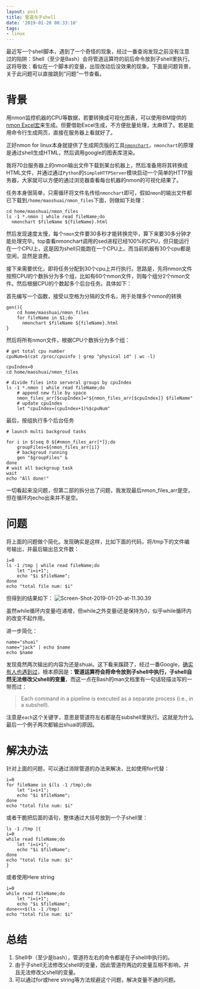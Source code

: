 ```yaml
---
layout: post
title: 管道与子shell
date: '2019-01-20 08:33:10'
tags:
- linux
---
```


最近写一个shell脚本，遇到了一个奇怪的现象，经过一番查询发现之前没有注意过的陷阱：Shell（至少是Bash）会将管道运算符的前后命令放到子shell里执行。这将导致：看似在一个脚本的变量，出现改动后没效果的现象。下面是问题背景，关于此问题可以直接跳到“问题”一节查看。
# 背景
用nmon监控机器的CPU等数据，若要转换成可视化图表，可以使用IBM提供的[nmon Excel宏](https://www.ibm.com/developerworks/community/wikis/home?lang=en#!/wiki/Power+Systems/page/nmon_analyser)来生成。但要借助Excel生成，不方便批量处理，太麻烦了。若是能用命令行生成网页，直接在服务器上看就好了。

正好nmon for linux本身就提供了生成网页版的工具[`nmonchart`](http://nmon.sourceforge.net/pmwiki.php?n=Site.Nmonchart)，`nmonchart`的原理是通过shell生成HTML，然后调用google的图表库渲染。

我将70台服务器上的nmon输出文件下载到某台机器上，然后准备用将其转换成HTML文件，并通过通过`Python`的`SimpleHTTPServer`模块启动一个简单的HTTP服务器，大家就可以方便的通过浏览器查看每台机器的nmon的可视化结果了。

任务本身很简单，只需循环将文件名传给`nmonchart`即可，假如`nmon`的输出文件都已下载到`/home/maoshuai/nmon_files`下面，则做如下处理：

```
cd home/maoshuai/nmon_files
ls -1 *.nmon | while read fileName;do
  nmonchart $fileName ${fileName}.html
```

然后发现速度太慢，每个`nmon`文件要30多秒才能转换完毕，算下来要30多分钟才能处理完毕。top查看nmonchart调用的sed进程已经100%的CPU，但只能运行在一个CPU上，这是因为shell只能跑在一个CPU上。而当前机器有30个cpu都是空闲，显然是浪费。

接下来需要优化，即将任务分配到30个cpu上并行执行。思路是，先将nmon文件按照CPU的个数拆分为多个组，比如有60个nmon文件，则每个组分2个nmon文件。然后根据CPU的个数起多个后台任务。具体如下：

首先编写一个函数，接受以空格为分隔的文件名，用于处理多个nmon的转换

```
gen(){
    cd home/maoshuai/nmon_files
    for fileName in $1;do
      nmonchart $fileName ${fileName}.html
}
```

然后将所有nmon文件，根据CPU个数拆分为多个组：
```
# get total cpu number
cpuNum=$(cat /proc/cpuinfo | grep "physical id" | wc -l)

cpuIndex=0
cd home/maoshuai/nmon_files

# divide files into serveral groups by cpuIndex
ls -1 *.nmon | while read fileName;do
    # append new file by space
    nmon_files_arr[$cupIndex]="${nmon_files_arr[$cpuIndex]} $fileName" 
    # update cpuIndex
    let "cpuIndex=(cpuIndex+1)%$cpuNum"

```

最后，按组执行多个后台任务
```
# launch multi backgroud tasks

for i in $(seq 0 ${#nmon_files_arr[*]};do
    groupFiles=${nmon_files_arr[i]}
    # backgroud running
    gen "$groupFiles" &
done
# wait all backgroup task
wait
echo "All done!"
```

一切看起来没问题，但第二部的拆分出了问题，我发现最后nmon_files_arr是空，但在循环内echo出来并不是空。

# 问题
将上面的问题做个简化。发现确实是这样，比如下面的代码，将/tmp下的文件编号输出，并最后输出总文件数：

```
i=0
ls -1 /tmp | while read fileName;do
    let "i=i+1";
    echo "$i $fileName";
done
echo "total file num: $i"
```

但得到的结果如下：
![Screen-Shot-2019-01-20-at-11.30.39](/content/images/2019/01/Screen-Shot-2019-01-20-at-11.30.39.jpg)

虽然while循环内变量i在递增，但while之外变量i还是保持为0，似乎while循环内的改变不起作用。

进一步简化：
```
name="shuai"
name="jack" | echo $name
echo $name
```
发现竟然两次输出的内容为还是shuai。这下看来蹊跷了，经过一番Google，[确实有人也遇到过](http://www.linuxprogrammingblog.com/pipe-in-bash-can-be-a-trap)，根本原因是：**管道运算符会将命令放到子shell中执行，子shell自然无法修改父shell的变量**，而这一点在Bash的man文档里有一句话轻描淡写的一带而过：
>Each command in a pipeline is executed as a separate process (i.e., in a subshell).

注意是`each`这个关键字，意思是管道符左右都是在subshell里执行。这就是为什么最后一个例子两次都输出shuai的原因。

# 解决办法
针对上面的问题，可以通过消除管道的办法来解决，比如使用for代替：
```
i=0
for fileName in $(ls -1 /tmp);do
    let "i=i+1";
    echo "$i $fileName";
done
echo "total file num: $i"
```

或者干脆把后面的语句，整体通过大括号放到一个子shell里：
```
ls -1 /tmp |{
i=0
while read fileName;do
    let "i=i+1";
    echo "$i $fileName";
done
echo "total file num: $i"
}
```

或者使用Here string
```
i=0
while read fileName;do
    let "i=i+1";
    echo "$i $fileName";
done<<<$(ls -1 /tmp)
echo "total file num: $i"
```
# 总结
1. Shell中（至少是bash），管道符左右的命令都是在子shell中执行的。
2. 由于子shell无法修改父shell的变量，因此管道符两边的变量互相不影响，并且无法修改父shell的变量。
3. 可以通过for或here string等方法规避这个问题，解决变量不通的问题。


